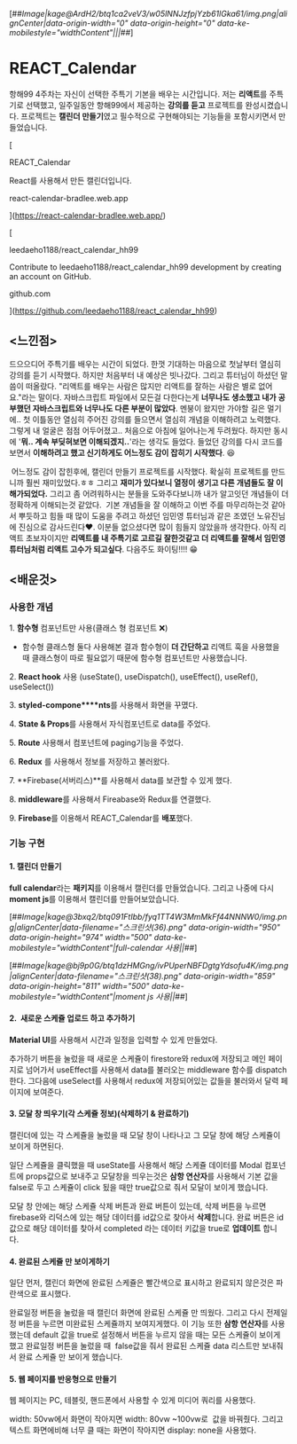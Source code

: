 [##_Image|kage@ArdH2/btq1ca2veV3/w05lNNJzfpjYzb61lGka61/img.png|alignCenter|data-origin-width="0" data-origin-height="0" data-ke-mobilestyle="widthContent"|||_##]

# REACT\_Calendar

항해99 4주차는 자신이 선택한 주특기 기본을 배우는 시간입니다. 저는 **리액트**를 주특기로 선택했고, 일주일동안 항해99에서 제공하는 **강의를 듣고** 프로젝트를 완성시켰습니다. 프로젝트는 **캘린더 만들기**였고 필수적으로 구현해야되는 기능들을 포함시키면서 만들었습니다.

[

REACT\_Calendar

React를 사용해서 만든 캘린더입니다.

react-calendar-bradlee.web.app



](https://react-calendar-bradlee.web.app/)

[

leedaeho1188/react\_calendar\_hh99

Contribute to leedaeho1188/react\_calendar\_hh99 development by creating an account on GitHub.

github.com



](https://github.com/leedaeho1188/react_calendar_hh99)

## <느낀점>

드으으디어 주특기를 배우는 시간이 되었다. 한껏 기대하는 마음으로 첫날부터 열심히 강의를 듣기 시작했다. 하지만 처음부터 내 예상은 빗나갔다. 그리고 튜터님이 하셨던 말씀이 떠올랐다. "리액트를 배우는 사람은 많지만 리액트를 잘하는 사람은 별로 없어요."라는 말이다. 자바스크립트 파일에서 모든걸 다한다는게 **너무나도 생소했고 내가 공부했던 자바스크립트와 너무나도 다른 부분이 많았다**. 멘붕이 왔지만 가야할 길은 멀기에.. 첫 이틀동안 열심히 주어진 강의를 들으면서 열심히 개념을 이해하려고 노력했다. 그렇게 내 얼굴은 점점 어두어졌고.. 처음으로 아침에 일어나는게 두려웠다. 하지만 동시에 '**뭐.. 계속 부딪혀보면 이해되겠지..**'라는 생각도 들었다. 들었던 강의를 다시 코드를 보면서 **이해하려고 했고 신기하게도 어느정도 감이 잡히기 시작했다**. 😆

 어느정도 감이 잡힌후에, 캘린더 만들기 프로젝트를 시작했다. 확실히 프로젝트를 만드니까 훨씬 재미있었다.ㅎㅎ 그리고 **재미가 있다보니 열정이 생기고 다른 개념들도 잘 이해가되었다.** 그리고 좀 어려워하시는 분들을 도와주다보니까 내가 알고잇던 개념들이 더 정확하게 이해되는것 같았다.  기본 개념들을 잘 이해하고 이번 주를 마무리하는것 같아서 뿌듯하고 힘들 때 많이 도움을 주려고 하셨던 임민영 튜터님과 같은 조였던 노유진님에 진심으로 감사드린다❤. 이분들 없으셨다면 많이 힘들지 않았을까 생각한다. 아직 리액트 초보자이지만 **리액트를 내 주특기로 고르길 잘한것같고 더 리액트를 잘해서 임민영 튜터님처럼 리액트 고수가 되고싶다**. 다음주도 화이팅!!!! 😁

## <배운것>

### **사용한 개념**

1\. **함수형** 컴포넌트만 사용(클래스 형 컴포넌트 ❌)

-   함수형 클래스형 둘다 사용해본 결과 함수형이 **더 간단하고** 리액트 훅을 사용했을 때 클래스형이 따로 필요없기 때문에 함수형 컴포넌트만 사용했습니다.

2\. **React hook** 사용 (useState(), useDispatch(), useEffect(), useRef(), useSelect()) 

3\. **styled-compone****nts**를 사용해서 화면을 꾸몄다.

4\. **State & Props**를 사용해서 자식컴포넌트로 data를 주었다.

5\. **Route** 사용해서 컴포넌트에 paging기능을 주었다.

6\. **Redux** 를 사용해서 정보를 저장하고 불러왔다.

7\. **Firebase(서버리스)**를 사용해서 data를 보관할 수 있게 했다. 

8\. **middleware**를 사용해서 Fireabase와 Redux를 연결했다.

9\. **Firebase**를 이용해서 REACT\_Calendar를 **배포**했다.

### **기능 구현**

#### 1\. **캘린더 만들기**

**full calendar**라는 **패키지**를 이용해서 캘린더를 만들었습니다. 그리고 나중에 다시 **moment js**를 이용해서 캘린더를 만들어보았습니다.

[##_Image|kage@3bxq2/btq091FtIbb/fyq1TT4W3MmMkFf44NNNW0/img.png|alignCenter|data-filename="스크린샷(36).png" data-origin-width="950" data-origin-height="974" width="500" data-ke-mobilestyle="widthContent"|full-calendar 사용||_##]

[##_Image|kage@bj9p0G/btq1dzHMGng/ivPUperNBFDgtgYdsofu4K/img.png|alignCenter|data-filename="스크린샷(38).png" data-origin-width="859" data-origin-height="811" width="500" data-ke-mobilestyle="widthContent"|moment js 사용||_##]

#### 2.  **새로운 스케쥴 업로드 하고 추가하기**

**Material UI**를 사용해서 시간과 일정을 입력할 수 있게 만들었다. 

추가하기 버튼을 눌렀을 때 새로운 스케쥴이 firestore와 redux에 저장되고 메인 페이지로 넘어가서 useEffect를 사용해서 data를 불러오는 middleware 함수를 dispatch한다. 그다음에 useSelect를 사용해서 redux에 저장되어있는 값들을 불러와서 달력 페이지에 보여준다.

#### 3\. **모달 창 띄우기(각 스케쥴 정보)(삭제하기 & 완료하기)**

캘린더에 있는 각 스케쥴을 눌렀을 때 모달 창이 나타나고 그 모달 창에 해당 스케쥴이 보이게 하면된다. 

일단 스케쥴을 클릭했을 때 useState를 사용해서 해당 스케쥴 데이터를 Modal 컴포넌트에 props값으로 보내주고 모달창을 띄우는것은 **삼항 연산자**를 사용해서 기본 값을 false로 두고 스케쥴이 click 됬을 때만 true값으로 줘서 모달이 보이게 했습니다. 

모달 창 안에는 해당 스케쥴 삭제 버튼과 완료 버튼이 있는데, 삭제 버튼을 누르면 firebase와 리덕스에 있는 해당 데이터를 id값으로 찾아서 **삭제**합니다. 완료 버튼은 id값으로 해당 데이터를 찾아서 completed 라는 데이터 키값을 true로 **업데이트** 합니다.  

#### 4\. **완료된 스케쥴 만 보이게하기**

일단 먼저, 캘린더 화면에 완료된 스케쥴은 빨간색으로 표시하고 완료되지 않은것은 파란색으로 표시했다. 

완료일정 버튼을 눌렀을 때 캘린더 화면에 완료된 스케쥴 만 띄웠다. 그리고 다시 전제일정 버튼을 누르면 미완료된 스케쥴까지 보여지게했다. 이 기능 또한 **삼항 연산자**를 사용했는데 default 값을 true로 설정해서 버튼을 누르지 않을 때는 모든 스케쥴이 보이게 했고 완료일정 버튼을 눌렀을 때  false값을 줘서 완료된 스케쥴 data 리스트만 보내줘서 완료 스케쥴 만 보이게 했습니다.

#### 5\. **웹 페이지를 반응형으로 만들기**

웹 페이지는 PC, 테블릿, 핸드폰에서 사용할 수 있게 미디어 쿼리를 사용했다. 

width: 50vw에서 화면이 작아지면 width: 80vw ~100vw로  값을 바꿔줬다. 그리고 텍스트 화면에비해 너무 클 때는 화면이 작아지면 display: none을 사용했다.
